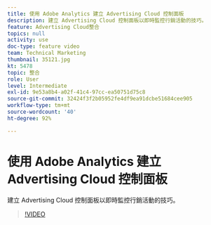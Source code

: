 ```yaml
---
title: 使用 Adobe Analytics 建立 Advertising Cloud 控制面板
description: 建立 Advertising Cloud 控制面板以即時監控行銷活動的技巧。
feature: Advertising Cloud整合
topics: null
activity: use
doc-type: feature video
team: Technical Marketing
thumbnail: 35121.jpg
kt: 5478
topic: 整合
role: User
level: Intermediate
exl-id: 9e53a8b4-a02f-41c4-97cc-ea50751d75c8
source-git-commit: 32424f3f2b05952fe4df9ea91dcbe51684cee905
workflow-type: tm+mt
source-wordcount: '40'
ht-degree: 92%

---
```


# 使用 Adobe Analytics 建立 Advertising Cloud 控制面板

建立 Advertising Cloud 控制面板以即時監控行銷活動的技巧。

>[!VIDEO](https://video.tv.adobe.com/v/35121/?quality=12&learn=on)
